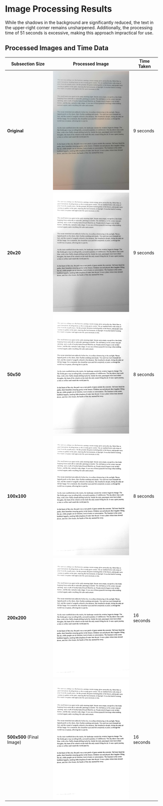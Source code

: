 # Image Processing Results

While the shadows in the background are significantly reduced, the text in the upper-right corner remains unsharpened. Additionally, the processing time of 51 seconds is excessive, making this approach impractical for use.

## Processed Images and Time Data

| Subsection Size | Processed Image | Time Taken             |
|-----------------|-----------------|------------------------|
| **Original**       | <img src="TheImage.jpg" width="300"> | 9 seconds              |
| **20x20**       | <img src="SubectionOfSize20.jpg" width="300"> | 9 seconds              |
| **50x50**       | <img src="SubectionOfSize50.jpg" width="300"> | 8 seconds              |
| **100x100**     | <img src="SubectionOfSize100.jpg" width="300"> | 8 seconds              |
| **200x200**     | <img src="SubectionOfSize200.jpg" width="300"> | 16 seconds             |
| **500x500** (Final Image)     | <img src="SubectionOfSize500.jpg" width="300"> | 16 seconds             |


